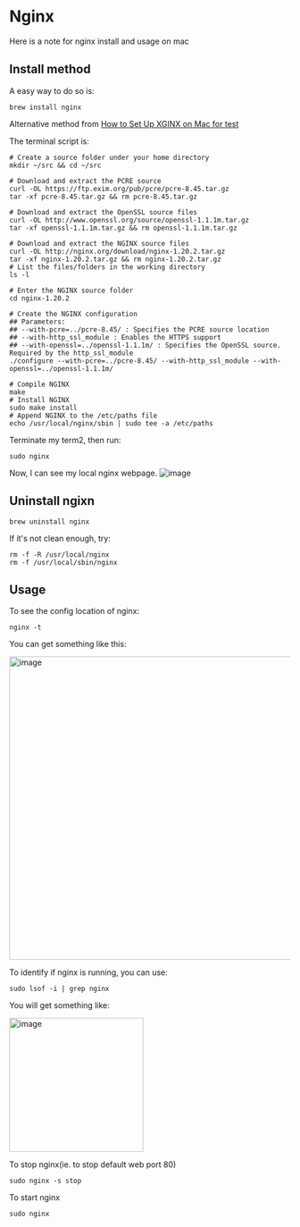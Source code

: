 # Nginx

Here is a note for nginx install and usage on mac

## Install method

A easy way to do so is:
```
brew install nginx
```

Alternative method from [How to Set Up XGINX on Mac for test](https://adamtheautomator.com/nginx-on-mac/)

The terminal script is:
```
# Create a source folder under your home directory
mkdir ~/src && cd ~/src

# Download and extract the PCRE source
curl -OL https://ftp.exim.org/pub/pcre/pcre-8.45.tar.gz
tar -xf pcre-8.45.tar.gz && rm pcre-8.45.tar.gz

# Download and extract the OpenSSL source files
curl -OL http://www.openssl.org/source/openssl-1.1.1m.tar.gz
tar -xf openssl-1.1.1m.tar.gz && rm openssl-1.1.1m.tar.gz

# Download and extract the NGINX source files
curl -OL http://nginx.org/download/nginx-1.20.2.tar.gz
tar -xf nginx-1.20.2.tar.gz && rm nginx-1.20.2.tar.gz
# List the files/folders in the working directory
ls -l

# Enter the NGINX source folder
cd nginx-1.20.2

# Create the NGINX configuration
## Parameters:
## --with-pcre=../pcre-8.45/ : Specifies the PCRE source location
## --with-http_ssl_module : Enables the HTTPS support
## --with-openssl=../openssl-1.1.1m/ : Specifies the OpenSSL source. Required by the http_ssl_module
./configure --with-pcre=../pcre-8.45/ --with-http_ssl_module --with-openssl=../openssl-1.1.1m/

# Compile NGINX
make
# Install NGINX
sudo make install
# Append NGINX to the /etc/paths file
echo /usr/local/nginx/sbin | sudo tee -a /etc/paths
```

Terminate my term2, then run:

```
sudo nginx
```

Now, I can see my local nginx webpage.
![image](https://user-images.githubusercontent.com/77183284/231596648-8bd9304a-bbeb-481d-914a-dd6e83342139.png)


## Uninstall ngixn

```
brew uninstall nginx
```
If it's not clean enough, try:
```
rm -f -R /usr/local/nginx
rm -f /usr/local/sbin/nginx
```

## Usage

To see the config location of nginx:
```
nginx -t
```

You can get something like this:

<img width="543" alt="image" src="https://user-images.githubusercontent.com/77183284/231869613-5edbbf0c-61fe-4916-a283-d4d70c9e66b9.png">

To identify if nginx is running, you can use:
```
sudo lsof -i | grep nginx
```

You will get something like:

<img width="240" alt="image" src="https://user-images.githubusercontent.com/77183284/231870200-dfe05d86-a441-453b-818e-b3485a5e0e8c.png">

To stop nginx(ie. to stop default web port 80)

```
sudo nginx -s stop
```

To start nginx

```
sudo nginx
```
